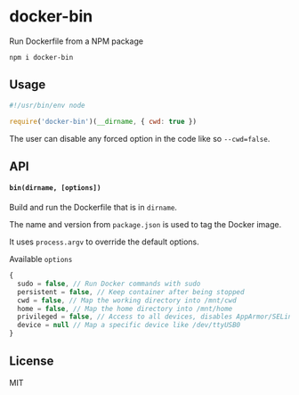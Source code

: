# docker-bin

Run Dockerfile from a NPM package

```
npm i docker-bin
```

## Usage

```js
#!/usr/bin/env node

require('docker-bin')(__dirname, { cwd: true })
```

The user can disable any forced option in the code like so `--cwd=false`.

## API

#### `bin(dirname, [options])`

Build and run the Dockerfile that is in `dirname`.

The name and version from `package.json` is used to tag the Docker image.

It uses `process.argv` to override the default options.

Available `options`

```js
{
  sudo = false, // Run Docker commands with sudo
  persistent = false, // Keep container after being stopped
  cwd = false, // Map the working directory into /mnt/cwd
  home = false, // Map the home directory into /mnt/home
  privileged = false, // Access to all devices, disables AppArmor/SELinux, etc
  device = null // Map a specific device like /dev/ttyUSB0
}
```

## License

MIT
